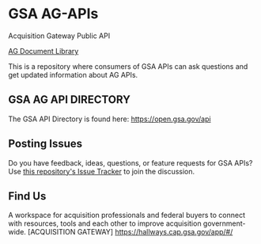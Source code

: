 # GSA AG-APIs

Acquisition Gateway Public API

[AG Document Library](https://hallways.cap.gsa.gov/app/#/tutorials/document-library)

This is a repository where consumers of GSA APIs can ask questions and get updated information about AG APIs.

## GSA AG API DIRECTORY

The GSA API Directory is found here: https://open.gsa.gov/api

## Posting Issues

Do you have feedback, ideas, questions, or feature requests for GSA APIs?  Use [this repository's Issue Tracker](https://github.com/GSA/ag-api/issues) to join the discussion.

## Find Us

A workspace for acquisition professionals and federal buyers to connect with resources, tools and each other to improve acquisition government-wide. [ACQUISITION GATEWAY] https://hallways.cap.gsa.gov/app/#/
